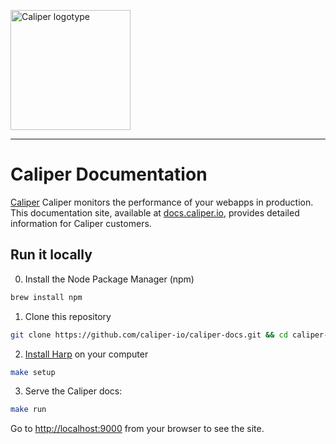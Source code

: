 [<img src="http://caliper.io/img/logotype_dark_384.png" alt="Caliper logotype" width="192px" />](http://caliper.io)

---

# Caliper Documentation

[Caliper](http://caliper.io) Caliper monitors the performance of your webapps in production. This documentation site, available at [docs.caliper.io](http://docs.caliper.io/), provides detailed information for Caliper customers.

## Run it locally

0. Install the Node Package Manager (npm)

  ```bash
  brew install npm
  ```

1. Clone this repository

  ```bash
  git clone https://github.com/caliper-io/caliper-docs.git && cd caliper-docs
  ```

2. [Install Harp](http://harpjs.com/docs/environment/install) on your computer

  ```bash
  make setup
  ```

3. Serve the Caliper docs:

  ```bash
  make run
  ```

  Go to [http://localhost:9000](http://localhost:9000/) from your browser to see the site.
